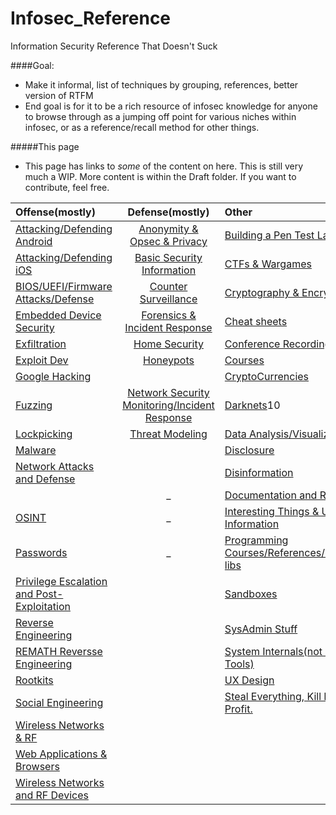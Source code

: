 # Infosec_Reference
Information Security Reference That Doesn't Suck


####Goal:

* Make it informal, list of techniques by grouping, references, better version of RTFM
* End goal is for it to be a rich resource of infosec knowledge for anyone to browse through as a jumping off point for various niches within infosec, or as a reference/recall method for other things.


#####This page
* This page has links to *some* of the content on here. This is still very much a  WIP. More content is within the Draft folder. If you want to contribute, feel free.


| Offense(mostly) | Defense(mostly) | Other  |
|:---------------|:------------------:|:------------|
| [Attacking/Defending Android](https://github.com/rmusser01/Infosec_Reference/blob/master/Draft/Draft/Attacking%20Defending%20Android%20-.md) |  [Anonymity & Opsec & Privacy](https://github.com/rmusser01/Infosec_Reference/blob/master/Draft/Draft/Anonymity%20Opsec%20Privacy%20-.md) | [Building a Pen Test Lab](https://github.com/rmusser01/Infosec_Reference/blob/master/Draft/Draft/Building%20A%20Pentest%20Lab.md) |
| [Attacking/Defending iOS](https://github.com/rmusser01/Infosec_Reference/blob/master/Draft/Draft/Attacking%20Defending%20iOS%20-.md) | [Basic Security Information](https://github.com/rmusser01/Infosec_Reference/blob/master/Draft/Draft/Basic%20Security%20Information.md) | [CTFs & Wargames](https://github.com/rmusser01/Infosec_Reference/blob/master/Draft/Draft/CTFs%20%26%20Wargames%20-.md) |
| [BIOS/UEFI/Firmware Attacks/Defense](https://github.com/rmusser01/Infosec_Reference/blob/master/Draft/Draft/BIOS%20UEFI%20Attacks%20Defenses.md) | [Counter Surveillance](https://github.com/rmusser01/Infosec_Reference/blob/master/Draft/Draft/Counter%20Surveillance.md) | [Cryptography & Encryption](https://github.com/rmusser01/Infosec_Reference/blob/master/Draft/Draft/Cryptography%20%26%20Encryption.md) |
| [Embedded Device Security](https://github.com/rmusser01/Infosec_Reference/blob/master/Draft/Draft/Emd.md) | [Forensics & Incident Response](https://github.com/rmusser01/Infosec_Reference/blob/master/Draft/Draft/Forensics%20Incident%20Response.md) | [Cheat sheets](https://github.com/rmusser01/Infosec_Reference/blob/master/Draft/Draft/Cheat%20sheets%20reference%20pages%20Checklists%20-.md) |
| [Exfiltration](https://github.com/rmusser01/Infosec_Reference/blob/master/Draft/Draft/Exfiltration.md) | [Home Security](https://github.com/rmusser01/Infosec_Reference/blob/master/Draft/Draft/Homd.md) | [Conference Recordings](https://github.com/rmusser01/Infosec_Reference/blob/master/Draft/Draft/Conference%20Video%20Archives%20Stuff%20-.md) |
| [Exploit Dev](https://github.com/rmusser01/Infosec_Reference/blob/master/Draft/Draft/Exploit%20Development.md) | [Honeypots](https://github.com/rmusser01/Infosec_Reference/blob/master/Draft/Draft/Honeypots%20-.md) | [Courses](https://github.com/rmusser01/Infosec_Reference/blob/master/Draft/Draft/Courses%20%26%20Training%20-.md) |
| [Google Hacking](https://github.com/rmusser01/Infosec_Reference/blob/master/Draft/Draft/Google%20Hacking.md) |  | [CryptoCurrencies](https://github.com/rmusser01/Infosec_Reference/blob/master/Draft/Draft/CryptoCurrencies.md) | 
| [Fuzzing](https://github.com/rmusser01/Infosec_Reference/blob/master/Draft/Draft/Fuzzing%20Bug%20Hunting.md) | [Network Security Monitoring/Incident Response](https://github.com/rmusser01/Infosec_Reference/blob/master/Draft/Draft/Network%20Security%20Monitoring%20%26%20Logging.md) | [Darknets](https://github.com/rmusser01/Infosec_Reference/blob/master/Draft/Draft/Darknets%20-.md)10 |
| [Lockpicking](https://github.com/rmusser01/Infosec_Reference/blob/master/Draft/Draft/Lockpicking%20-.md) | [Threat Modeling](https://github.com/rmusser01/Infosec_Reference/blob/master/Draft/Draft/Threat%20Modeling.md) | [Data Analysis/Visualization](https://github.com/rmusser01/Infosec_Reference/blob/master/Draft/Draft/Data%20AnalysisVisualization.md) |
| [Malware](https://github.com/rmusser01/Infosec_Reference/blob/master/Draft/Draft/Malware.md) |  | [Disclosure](https://github.com/rmusser01/Infosec_Reference/blob/master/Draft/Draft/Disclosure%20-.md) |
| [Network Attacks and Defense](https://github.com/rmusser01/Infosec_Reference/blob/master/Draft/Draft/Network%20Attacks%20%26%20Defenses.md) | | [Disinformation](https://github.com/rmusser01/Infosec_Reference/blob/master/Draft/Draft/Disinformd.md) |
| | _ | [Documentation and Reporting](https://github.com/rmusser01/Infosec_Reference/blob/master/Draft/Draft/Documd.md) |
| [OSINT](https://github.com/rmusser01/Infosec_Reference/blob/master/Draft/Draft/Open%20Source%20Intelligence.md)| _ | [Interesting Things & Useufl Information](https://github.com/rmusser01/Infosec_Reference/blob/master/Draft/Draft/Interesting%20Things%20Useful%20stuff.md) |   
| [Passwords](https://github.com/rmusser01/Infosec_Reference/blob/master/Draft/Draft/Password%20Bruting%20and%20Hashcracking.md) | _ | [Programming Courses/References/Guides/Useful libs](https://github.com/rmusser01/Infosec_Reference/blob/master/Draft/Draft/Programmd.md) |
| [Privilege Escalation and Post-Exploitation](https://github.com/rmusser01/Infosec_Reference/blob/master/Draft/Draft/Privilege%20Escalation%20%26%20Post-Exploitation.md) | | [Sandboxes](https://github.com/rmusser01/Infosec_Reference/blob/master/Draft/Draft/Sandboxes.md) |
| [Reverse Engineering](https://github.com/rmusser01/Infosec_Reference/tree/master/Draft/Draft/Reverse%20Engineering.md) | | [SysAdmin Stuff](https://github.com/rmusser01/Infosec_Reference/blob/master/Draft/Draft/Sysadmd.md) |
| [REMATH Reversse Engineering](https://github.com/rmusser01/Infosec_Reference/blob/master/Draft/Draft/Reverse%20Engineering%20-%20REMath%20Literature.md) | | [System Internals(not sysinternals Tools)](https://github.com/rmusser01/Infosec_Reference/blob/master/Draft/Draft/Systemd.md) | 
| [Rootkits](https://github.com/rmusser01/Infosec_Reference/blob/master/Draft/Draft/Rootkits.md) | | [UX Design](https://github.com/rmusser01/Infosec_Reference/blob/master/Draft/Draft/UX%20Design%20-%20Because%20we%20all%20know%20how%20sexy%20pgp%20is.md) |
| [Social Engineering](https://github.com/rmusser01/Infosec_Reference/blob/master/Draft/Draft/Social%20Engineering.md) | | [Steal Everything, Kill Everyone, Profit.](https://github.com/rmusser01/Infosec_Reference/blob/master/Draft/Draft/Steal%20Everything%20Kill%20Everyone%20Profit.md) |
| [Wireless Networks & RF](https://github.com/rmusser01/Infosec_Reference/blob/master/Draft/Draft/Wireless%20Networks%20%26%20RF.md) | | |
| [Web Applications & Browsers](https://github.com/rmusser01/Infosec_Reference/blob/master/Draft/Draft/Web%20%26%20Browsers.md) | |
[Wireless Networks and RF Devices](https://github.com/rmusser01/Infosec_Reference/blob/master/Draft/Draft/Wireless%20Networks%20%26%20RF.md) | |



